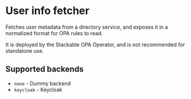 # User info fetcher

Fetches user metadata from a directory service, and exposes it in a normalized format for OPA rules to read.

It is deployed by the Stackable OPA Operator, and is not recommended for standalone use.

## Supported backends

- `none` - Dummy backend
- `keycloak` - Keycloak
